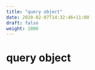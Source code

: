 ```yaml
---
title: "query object"
date: 2020-02-07T14:32:46+11:00
draft: false
weight: 1800
---
```


# query object

